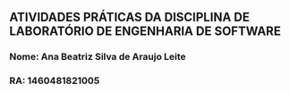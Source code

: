 ## ATIVIDADES PRÁTICAS DA DISCIPLINA DE LABORATÓRIO DE ENGENHARIA DE SOFTWARE

### Nome: Ana Beatriz Silva de Araujo Leite
### RA: 1460481821005




  
